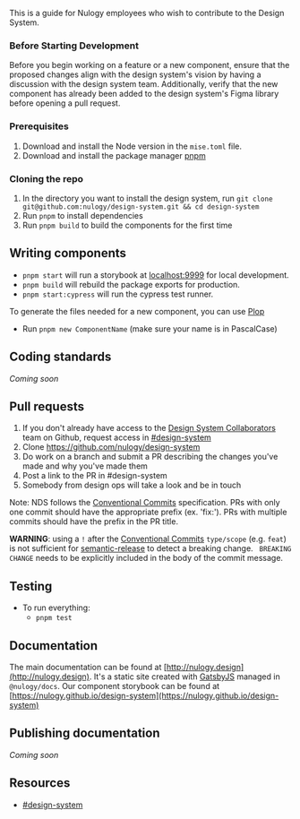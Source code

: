 This is a guide for Nulogy employees who wish to contribute to the Design System.

### Before Starting Development

Before you begin working on a feature or a new component, ensure that the proposed changes align with the design system's vision by having a discussion with the design system team.
Additionally, verify that the new component has already been added to the design system's Figma library before opening a pull request.

### Prerequisites

1. Download and install the Node version in the `mise.toml` file.
2. Download and install the package manager [pnpm](https://pnpm.io)

### Cloning the repo

1. In the directory you want to install the design system, run `git clone git@github.com:nulogy/design-system.git && cd design-system`
2. Run `pnpm` to install dependencies
3. Run `pnpm build` to build the components for the first time

## Writing components

- `pnpm start` will run a storybook at [localhost:9999](localhost:9999) for local development.
- `pnpm build` will rebuild the package exports for production.
- `pnpm start:cypress` will run the cypress test runner.

To generate the files needed for a new component, you can use [Plop](https://plopjs.com/)

- Run `pnpm new ComponentName` (make sure your name is in PascalCase)

## Coding standards

_Coming soon_

## Pull requests

1. If you don't already have access to the [Design System Collaborators](https://github.com/orgs/nulogy/teams/design-system-collaborators/members) team on Github, request access in [#design-system](https://slack.com/app_redirect?channel=design-system)
2. Clone https://github.com/nulogy/design-system
3. Do work on a branch and submit a PR describing the changes you've made and why you've made them
4. Post a link to the PR in #design-system
5. Somebody from design ops will take a look and be in touch

Note: NDS follows the [Conventional Commits](https://www.conventionalcommits.org) specification. PRs with only one commit should have the appropriate prefix (ex. 'fix:'). PRs with multiple commits should have the prefix in the PR title.

**WARNING**: using a `!` after the [Conventional Commits](https://www.conventionalcommits.org) `type/scope` (e.g. `feat`) is not sufficient for [semantic-release](https://semantic-release.gitbook.io/semantic-release/recipes/release-workflow/maintenance-releases#releasing-a-breaking-change) to detect a breaking change. ` BREAKING CHANGE` needs to be explicitly included in the body of the commit message.

## Testing

- To run everything:
  - `pnpm test`

## Documentation

The main documentation can be found at [http://nulogy.design](http://nulogy.design). It's a static site created with [GatsbyJS](https://gatsbyjs.org) managed in `@nulogy/docs`.
Our component storybook can be found at [https://nulogy.github.io/design-system](https://nulogy.github.io/design-system)

## Publishing documentation

_Coming soon_

## Resources

- [#design-system](slack://channel?team=T024N2KKA&id=CBAFQ4X7X)
